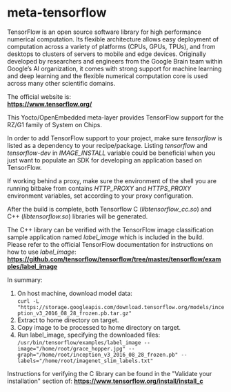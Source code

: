 # meta-tensorflow

TensorFlow is an open source software library for high performance numerical
computation. Its flexible architecture allows easy deployment of computation
across a variety of platforms (CPUs, GPUs, TPUs), and from desktops to clusters
of servers to mobile and edge devices. Originally developed by researchers and
engineers from the Google Brain team within Google’s AI organization, it comes
with strong support for machine learning and deep learning and the flexible
numerical computation core is used across many other scientific domains.


The official website is:  
**https://www.tensorflow.org/**


This Yocto/OpenEmbedded meta-layer provides TensorFlow support for the RZ/G1
family of System on Chips.


In order to add TensorFlow support to your project, make sure *tensorflow* is
listed as a dependency to your recipe/package.
Listing *tensorflow* and *tensorflow-dev* in *IMAGE\_INSTALL* variable could be
beneficial when you just want to populate an SDK for developing an application
based on TensorFlow.


If working behind a proxy, make sure the environment of the shell you are
running bitbake from contains *HTTP\_PROXY* and *HTTPS\_PROXY* environment
variables, set according to your proxy configuration.


After the build is complete, both Tensorflow C (*libtensorflow_cc.so*) and C++
(*libtensorflow.so*) libraries will be generated.

The C++ library can be verified with the TensorFlow image classification sample
application named *label_image* which is included in the build. Please refer to
the official TensorFlow documentation for instructions on how to use
*label_image*:  
**https://github.com/tensorflow/tensorflow/tree/master/tensorflow/examples/label_image**


In summary:  
1. On host machine, download model data:  
`curl -L "https://storage.googleapis.com/download.tensorflow.org/models/inception_v3_2016_08_28_frozen.pb.tar.gz"`  
2. Extract to home directory on target.  
3. Copy image to be processed to home directory on target.  
4. Run label_image, specifying the downloaded files:  
`/usr/bin/tensorflow/examples/label_image --image="/home/root/grace_hopper.jpg" --graph="/home/root/inception_v3_2016_08_28_frozen.pb" --labels="/home/root/imagenet_slim_labels.txt"`


Instructions for verifying the C library can be found in the "Validate your
installation" section of:
**https://www.tensorflow.org/install/install_c**
